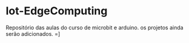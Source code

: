 # Iot-EdgeComputing
Repositório das aulas do curso de microbit e arduino. 
os projetos ainda serão adicionados. =]

